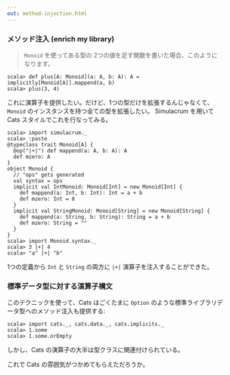 ```yaml
---
out: method-injection.html
---
```


### メソッド注入 (enrich my library)

> `Monoid` を使ってある型の 2つの値を足す関数を書いた場合、このようになります。

```console
scala> def plus[A: Monoid](a: A, b: A): A = implicitly[Monoid[A]].mappend(a, b)
scala> plus(3, 4)
```

これに演算子を提供したい。だけど、1つの型だけを拡張するんじゃなくて、`Monoid` のインスタンスを持つ全ての型を拡張したい。
Simulacrum を用いて Cats スタイルでこれを行なってみる。

```console:new
scala> import simulacrum._
scala> :paste
@typeclass trait Monoid[A] {
  @op("|+|") def mappend(a: A, b: A): A
  def mzero: A
}
object Monoid {
  // "ops" gets generated
  val syntax = ops
  implicit val IntMonoid: Monoid[Int] = new Monoid[Int] {
    def mappend(a: Int, b: Int): Int = a + b
    def mzero: Int = 0
  }
  implicit val StringMonoid: Monoid[String] = new Monoid[String] {
    def mappend(a: String, b: String): String = a + b
    def mzero: String = ""
  }
}
scala> import Monoid.syntax._
scala> 3 |+| 4
scala> "a" |+| "b"
```

1つの定義から `Int` と `String` の両方に `|+|` 演算子を注入することができた。

### 標準データ型に対する演算子構文

このテクニックを使って、Cats はごくたまに `Option` のような標準ライブラリデータ型へのメソッド注入も提供する:

```console
scala> import cats._, cats.data._, cats.implicits._
scala> 1.some
scala> 1.some.orEmpty
```

しかし、Cats の演算子の大半は型クラスに関連付けられている。

これで Cats の雰囲気がつかめてもらえただろうか。
